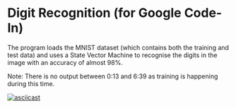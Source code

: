 # Digit Recognition (for Google Code-In)

The program loads the MNIST dataset (which contains both the training and test data) and uses a State Vector Machine to recognise the digits in the image with an accuracy of almost 98%.

Note: There is no output between 0:13 and 6:39 as training is happening during this time.

[![asciicast](https://asciinema.org/a/288325.svg)](https://asciinema.org/a/288325)
